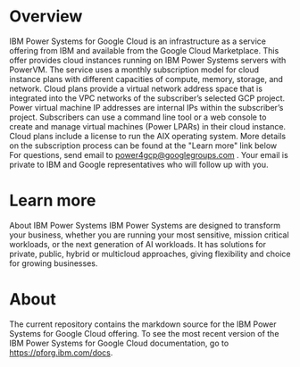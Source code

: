 # Overview
IBM Power Systems for Google Cloud is an infrastructure as a service offering from IBM and available from the Google Cloud Marketplace. This offer provides cloud instances running on IBM Power Systems servers with PowerVM. The service uses a monthly subscription model for cloud instance plans with different capacities of compute, memory, storage, and network.
Cloud plans provide a virtual network address space that is integrated into the VPC networks of the subscriber’s selected GCP project. Power virtual machine IP addresses are internal IPs within the subscriber’s project. Subscribers can use a command line tool or a web console to create and manage virtual machines (Power LPARs) in their cloud instance. Cloud plans include a license to run the AIX operating system. More details on the subscription process can be found at the "Learn more" link below
For questions, send email to power4gcp@googlegroups.com . Your email is private to IBM and Google representatives who will follow up with you.

# Learn more 
About IBM Power Systems
IBM Power Systems are designed to transform your business, whether you are running your most sensitive, mission critical workloads, or the next generation of AI workloads. It has solutions for private, public, hybrid or multicloud approaches, giving flexibility and choice for growing businesses.

# About
The current repository contains the markdown source for the IBM Power Systems for Google Cloud offering. To see the most recent version of the IBM Power Systems for Google Cloud documentation, go to https://pforg.ibm.com/docs. 
